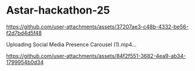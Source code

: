 # Astar-hackathon-25


https://github.com/user-attachments/assets/37207ae3-c48b-4332-be56-f2d7bd4d5f48



Uploading Social Media Presence Carousel (1).mp4…



https://github.com/user-attachments/assets/84f2f551-3682-4ea9-ab34-1799954b0d34

